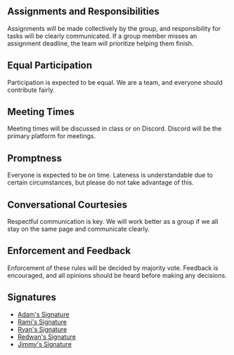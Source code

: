 ## Assignments and Responsibilities
Assignments will be made collectively by the group, and responsibility for tasks will be clearly communicated. If a group member misses an assignment deadline, the team will prioritize helping them finish.

## Equal Participation
Participation is expected to be equal. We are a team, and everyone should contribute fairly.

## Meeting Times
Meeting times will be discussed in class or on Discord. Discord will be the primary platform for meetings.

## Promptness
Everyone is expected to be on time. Lateness is understandable due to certain circumstances, but please do not take advantage of this.

## Conversational Courtesies
Respectful communication is key. We will work better as a group if we all stay on the same page and communicate clearly.

## Enforcement and Feedback
Enforcement of these rules will be decided by majority vote. Feedback is encouraged, and all opinions should be heard before making any decisions.

## Signatures
- [Adam's Signature](https://prnt.sc/lsAdPeVP_AFU)
- [Rami's Signature](https://prnt.sc/haOlB2Lx-AFE)
- [Ryan's Signature](https://prnt.sc/PgvwCTDsu4k4)
- [Redwan's Signature](https://prnt.sc/e2Z_uTbsvtXt)
- [Jimmy's Signature](https://acrobat.adobe.com/id/urn:aaid:sc:us:c67e046c-ae18-4f95-bd41-468e470eb94e)
